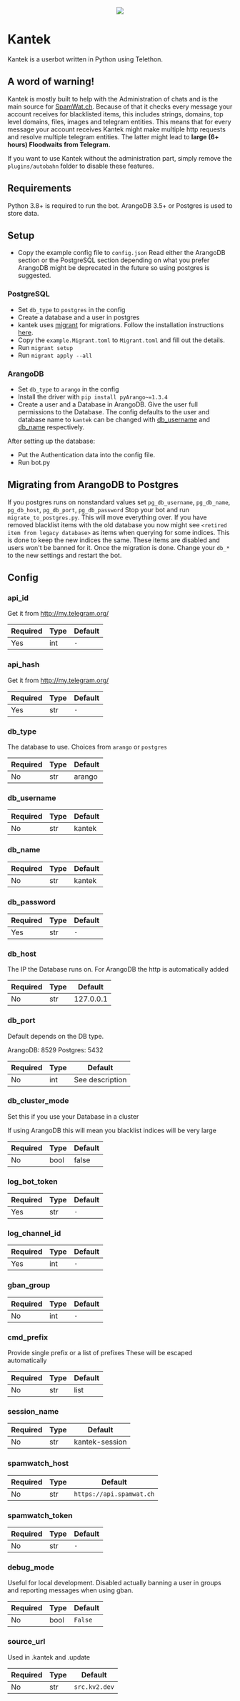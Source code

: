<p align="center">
  <img src="https://i.sitischu.com/kantek_main_smol_256.png">
</p>

# Kantek
Kantek is a userbot written in Python using Telethon.

## A word of warning!
Kantek is mostly built to help with the Administration of chats and is the main source for [SpamWat.ch](https://spamwat.ch). 
Because of that it checks every message your account receives for blacklisted items, this includes strings, domains, top level domains, files, images and telegram entities. This means that for every message your account receives Kantek might make multiple http requests and resolve multiple telegram entities. The latter might lead to **large (6+ hours) Floodwaits from Telegram.**

If you want to use Kantek without the administration part, simply remove the `plugins/autobahn` folder to disable these features. 

## Requirements
Python 3.8+ is required to run the bot.
ArangoDB 3.5+ or Postgres is used to store data.

## Setup
- Copy the example config file to `config.json`
Read either the ArangoDB section or the PostgreSQL section depending on what you prefer
ArangoDB might be deprecated in the future so using postgres is suggested.

### PostgreSQL
- Set `db_type` to `postgres` in the config
- Create a database and a user in postgres
- kantek uses [migrant](https://github.com/jaemk/migrant) for migrations. Follow  the installation instructions [here](https://github.com/jaemk/migrant#installation).
- Copy the `example.Migrant.toml` to `Migrant.toml` and fill out the details.
- Run `migrant setup`
- Run `migrant apply --all` 

### ArangoDB
- Set `db_type` to `arango` in the config
- Install the driver with `pip install pyArango~=1.3.4`
- Create a user and a Database in ArangoDB. Give the user full permissions to the Database. The config defaults to the user and database name to `kantek` can be changed with [db_username](#db_username) and [db_name](#db_name) respectively.

After setting up the database:

- Put the Authentication data into the config file.
- Run bot.py

## Migrating from ArangoDB to Postgres
If you postgres runs on nonstandard values set `pg_db_username`, `pg_db_name`, `pg_db_host`, `pg_db_port`, `pg_db_password`
Stop your bot and run `migrate_to_postgres.py`. This will move everything over. If you have removed blacklist items with the old database you now might see `<retired item from legacy database>` as items when querying for some indices. This is done to keep the new indices the same. These items are disabled and users won't be banned for it. 
Once the migration is done. Change your `db_*` to the new settings and restart the bot.

## Config
### api_id
Get it from http://my.telegram.org/

| Required | Type | Default   |
| -------- | ---- | --------- |
| Yes      | int  | `-`       |

### api_hash
Get it from http://my.telegram.org/

| Required | Type | Default   |
| -------- | ---- | --------- |
| Yes      | str  | `-`       |

### db_type
The database to use. Choices from `arango` or `postgres`

| Required | Type | Default |
| -------- | ---- | ------- |
| No       | str  | arango  |

### db_username

| Required | Type | Default |
| -------- | ---- | ------- |
| No       | str  | kantek  |  

### db_name

| Required | Type | Default |
| -------- | ---- | ------- |
| No       | str  | kantek  |

### db_password

| Required | Type | Default   |
| -------- | ---- | --------- |
| Yes      | str  | `-`       |

### db_host
The IP the Database runs on. For ArangoDB the http is automatically added

| Required | Type | Default    |
| -------- | ---- | ---------- |
| No       | str  | 127.0.0.1  |

### db_port

Default depends on the DB type. 

ArangoDB: 8529
Postgres: 5432

| Required | Type | Default          |
| -------- | ---- | ---------------- |
| No       | int  | See description  |

### db_cluster_mode
Set this if you use your Database in a cluster

If using ArangoDB this will mean you blacklist indices will be very large

| Required | Type | Default                |
| -------- | ---- | ---------------------- |
| No       | bool | false  |


### log_bot_token

| Required | Type | Default   |
| -------- | ---- | --------- |
| Yes      | str  | `-`       |

### log_channel_id

| Required | Type | Default   |
| -------- | ---- | --------- |
| Yes      | int  | `-`       |

### gban_group

| Required | Type | Default   |
| -------- | ---- | --------- |
| No       | int  | `-`       |

### cmd_prefix
 Provide single prefix or a list of prefixes
 These will be escaped automatically

| Required | Type     | Default |
| -------- | -------- | ------- |
| No       | str|list | `.`     |

### session_name

| Required | Type | Default            |
| -------- | ---- | ------------------ |
| No       | str  | kantek-session     |

### spamwatch_host

| Required | Type | Default                  |
| -------- | ---- | ------------------------ |
| No       | str  | `https://api.spamwat.ch` |

### spamwatch_token

| Required | Type | Default   |
| -------- | ---- | --------- |
| No       | str  | `-`       |

### debug_mode
Useful for local development. Disabled actually banning a user in groups and reporting messages when using gban.

| Required | Type  | Default |
| -------- | ----- | ------- |
| No       | bool  | `False` |

### source_url
Used in .kantek and .update

| Required | Type | Default       |
| -------- | ---- | ------------- |
| No       | str  | `src.kv2.dev` |
